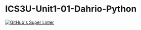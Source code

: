 # ICS3U-Unit1-01-Dahrio-Python

[![GitHub's Super Linter](https://github.com/Dahrio-Francois/ICS3U-Unit1-01-Dahrio-Python/workflows/GitHub's%20Super%20Linter/badge.svg)](https://github.com/Dahrio-Francois/ICS3U-Unit1-01-Dahrio-Python/actions)
